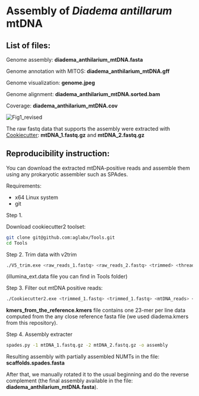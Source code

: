# Assembly of *Diadema antillarum* mtDNA

## List of files:

Genome assembly: **diadema_anthilarium_mtDNA.fasta**

Genome annotation with MITOS: **diadema_anthilarium_mtDNA.gff**

Genome visualization: **genome.jpeg**

Genome alignment: **diadema_anthilarium_mtDNA.sorted.bam**

Coverage: **diadema_anthilarium_mtDNA.cov**

![Fig1_revised](https://user-images.githubusercontent.com/142793/192270699-20a0e533-365b-4ec9-9441-3fa5efefa9b0.jpg)

The raw fastq data that supports the assembly were extracted with [Cookiecutter](https://github.com/ad3002/Cookiecutter): **mtDNA_1.fastq.gz** and **mtDNA_2.fastq.gz**

## Reproducibility instruction:

You can download the extracted mtDNA-positive reads and assemble them using any prokaryotic assembler such as SPAdes.

Requirements:

- x64 Linux system
- git

Step 1.

Download cookiecutter2 toolset:

```bash
git clone git@github.com:aglabx/Tools.git
cd Tools
```

Step 2. Trim data with v2trim

```bash
./V5_trim.exe <raw_reads_1.fastq> <raw_reads_2.fastq> <trimmed> <threads> 0 fastq illumina_ext.data
```

(illumina_ext.data file you can find in Tools folder)

Step 3. Filter out mtDNA positive reads:

```bash
./Cookiecutter2.exe <trimmed_1.fastq> <trimmed_1.fastq> <mtDNA_reads> <threads> fastq 23 extract 5 kmers_from_the_reference.kmers
```

**kmers_from_the_reference.kmers** file contains one 23-mer per line data computed from the any close reference fasta file (we used diadema.kmers from this repository).

Step 4. Assembly extracter

```bash
spades.py -1 mtDNA_1.fastq.gz -2 mtDNA_2.fastq.gz -o assembly
```

Resulting assembly with partially assembled NUMTs in the file: **scaffolds.spades.fasta**

After that, we manually rotated it to the usual beginning and do the reverse complement (the final assembly available in the file: **diadema_anthilarium_mtDNA.fasta**).



